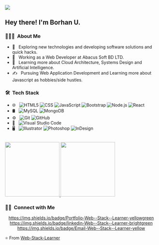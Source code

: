 
<img src="https://avatars.githubusercontent.com/u/89929036?v=4">

<h2> Hey there! I'm Borhan U.</h2>

<h3> 👨🏻‍💻 &nbsp;About Me </h3>

- 🤔 &nbsp; Exploring new technologies and developing software solutions and quick hacks.
- 💼 &nbsp; Working as a Web Developer at Abacus Soft BD LTD.
- 🌱 &nbsp; Learning more about Cloud Architecture, Systems Design and Artificial Intelligence.
- ✍️ &nbsp; Pursuing Web Application Development and Learning more about Javascript as hobbies/side hustles.

<h3> 🛠 &nbsp;Tech Stack</h3>

- 🌐 &nbsp;
  ![HTML5](https://img.shields.io/badge/-HTML5-333333?style=flat&logo=HTML5)
  ![CSS](https://img.shields.io/badge/-CSS-333333?style=flat&logo=CSS3&logoColor=1572B6)
  ![JavaScript](https://img.shields.io/badge/-JavaScript-333333?style=flat&logo=javascript)
  ![Bootstrap](https://img.shields.io/badge/-Bootstrap-333333?style=flat&logo=bootstrap&logoColor=563D7C)
  ![Node.js](https://img.shields.io/badge/-Node.js-333333?style=flat&logo=node.js)
  ![React](https://img.shields.io/badge/-React-333333?style=flat&logo=react)
- 🛢 &nbsp;
  ![MySQL](https://img.shields.io/badge/-MySQL-333333?style=flat&logo=mysql)
  ![MongoDB](https://img.shields.io/badge/-MongoDB-333333?style=flat&logo=mongodb)
- ⚙️ &nbsp;
  ![Git](https://img.shields.io/badge/-Git-333333?style=flat&logo=git)
  ![GitHub](https://img.shields.io/badge/-GitHub-333333?style=flat&logo=github)
- 🔧 &nbsp;
  ![Visual Studio Code](https://img.shields.io/badge/-Visual%20Studio%20Code-333333?style=flat&logo=visual-studio-code&logoColor=007ACC)
- 🖥 &nbsp;
  ![Illustrator](https://img.shields.io/badge/-Illustrator-333333?style=flat&logo=adobe-illustrator)
  ![Photoshop](https://img.shields.io/badge/-Photoshop-333333?style=flat&logo=adobe-photoshop)
  ![InDesign](https://img.shields.io/badge/-InDesign-333333?style=flat&logo=adobe-indesign)

<br/>

<a href="https://github.com/Web-Stack-Learner">
  <img height="180em" src="https://github-readme-stats.vercel.app/api?username=Web-Stack-Learner&theme=buefy&show_icons=true" />
  <img height="180em" src="https://github-readme-stats.vercel.app/api/top-langs/?username=Web-Stack-Learner&theme=buefy&layout=compact" />
</a>

<br/>

<h3> 🤝🏻 &nbsp;Connect with Me </h3>

<p align="center">
<a href="https://www.adityavsingh.com/">https://img.shields.io/badge/Portfolio-Web--Stack--Learner-yellowgreen</a>
<a href="https://www.linkedin.com/in/Web-Stack-Learner/">https://img.shields.io/badge/linkedin-Web--Stack--Learner-brightgreen</a>
<a href="mailto:borhan.dev@gmail.com">https://img.shields.io/badge/Email-Web--Stack--Learner-yellow</a>
</p>

⭐️ From [Web-Stack-Learner](https://github.com/Web-Stack_learner)
